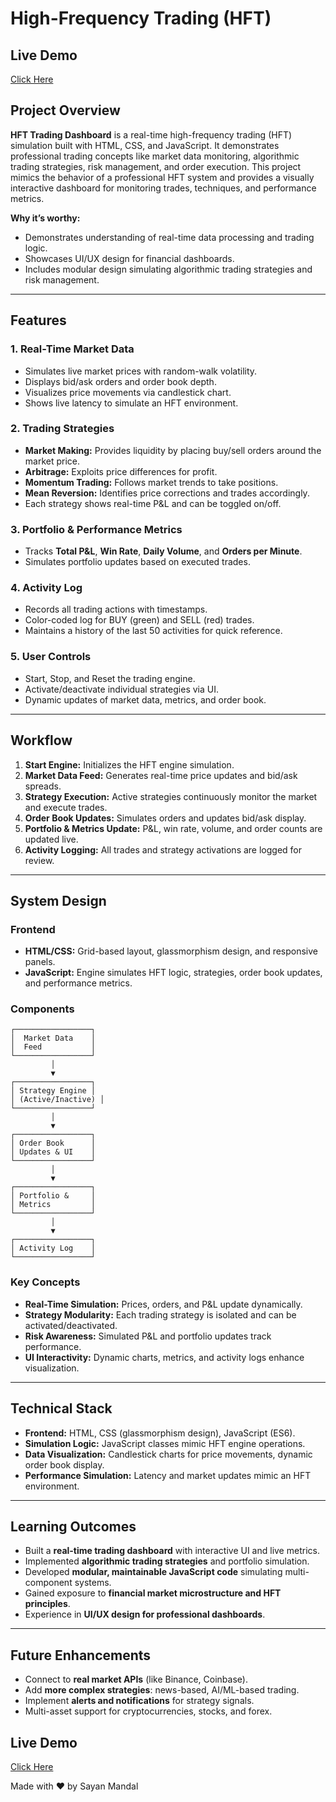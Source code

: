 # High-Frequency Trading (HFT)
## Live Demo
[Click Here](https://iamsayanmandal.github.io/High-Frequency-Trading/)
## Project Overview

**HFT Trading Dashboard** is a real-time high-frequency trading (HFT) simulation built with HTML, CSS, and JavaScript. It demonstrates professional trading concepts like market data monitoring, algorithmic trading strategies, risk management, and order execution. This project mimics the behavior of a professional HFT system and provides a visually interactive dashboard for monitoring trades, techniques, and performance metrics.

**Why it’s worthy:**

* Demonstrates understanding of real-time data processing and trading logic.
* Showcases UI/UX design for financial dashboards.
* Includes modular design simulating algorithmic trading strategies and risk management.

---

## Features

### 1. Real-Time Market Data

* Simulates live market prices with random-walk volatility.
* Displays bid/ask orders and order book depth.
* Visualizes price movements via candlestick chart.
* Shows live latency to simulate an HFT environment.

### 2. Trading Strategies

* **Market Making:** Provides liquidity by placing buy/sell orders around the market price.
* **Arbitrage:** Exploits price differences for profit.
* **Momentum Trading:** Follows market trends to take positions.
* **Mean Reversion:** Identifies price corrections and trades accordingly.
* Each strategy shows real-time P&L and can be toggled on/off.

### 3. Portfolio & Performance Metrics

* Tracks **Total P&L**, **Win Rate**, **Daily Volume**, and **Orders per Minute**.
* Simulates portfolio updates based on executed trades.

### 4. Activity Log

* Records all trading actions with timestamps.
* Color-coded log for BUY (green) and SELL (red) trades.
* Maintains a history of the last 50 activities for quick reference.

### 5. User Controls

* Start, Stop, and Reset the trading engine.
* Activate/deactivate individual strategies via UI.
* Dynamic updates of market data, metrics, and order book.

---

## Workflow

1. **Start Engine:** Initializes the HFT engine simulation.
2. **Market Data Feed:** Generates real-time price updates and bid/ask spreads.
3. **Strategy Execution:** Active strategies continuously monitor the market and execute trades.
4. **Order Book Updates:** Simulates orders and updates bid/ask display.
5. **Portfolio & Metrics Update:** P&L, win rate, volume, and order counts are updated live.
6. **Activity Logging:** All trades and strategy activations are logged for review.

---

## System Design

### Frontend

* **HTML/CSS:** Grid-based layout, glassmorphism design, and responsive panels.
* **JavaScript:** Engine simulates HFT logic, strategies, order book updates, and performance metrics.

### Components

```
┌─────────────────┐
│  Market Data    │
│  Feed           │
└─────────────────┘
         │
         ▼
┌─────────────────┐
│ Strategy Engine │
│ (Active/Inactive) │
└─────────────────┘
         │
         ▼
┌─────────────────┐
│ Order Book      │
│ Updates & UI    │
└─────────────────┘
         │
         ▼
┌─────────────────┐
│ Portfolio &     │
│ Metrics         │
└─────────────────┘
         │
         ▼
┌─────────────────┐
│ Activity Log    │
└─────────────────┘
```

### Key Concepts

* **Real-Time Simulation:** Prices, orders, and P&L update dynamically.
* **Strategy Modularity:** Each trading strategy is isolated and can be activated/deactivated.
* **Risk Awareness:** Simulated P&L and portfolio updates track performance.
* **UI Interactivity:** Dynamic charts, metrics, and activity logs enhance visualization.

---

## Technical Stack

* **Frontend:** HTML, CSS (glassmorphism design), JavaScript (ES6).
* **Simulation Logic:** JavaScript classes mimic HFT engine operations.
* **Data Visualization:** Candlestick charts for price movements, dynamic order book display.
* **Performance Simulation:** Latency and market updates mimic an HFT environment.

---

## Learning Outcomes

* Built a **real-time trading dashboard** with interactive UI and live metrics.
* Implemented **algorithmic trading strategies** and portfolio simulation.
* Developed **modular, maintainable JavaScript code** simulating multi-component systems.
* Gained exposure to **financial market microstructure and HFT principles**.
* Experience in **UI/UX design for professional dashboards**.

---

## Future Enhancements

* Connect to **real market APIs** (like Binance, Coinbase).
* Add **more complex strategies**: news-based, AI/ML-based trading.
* Implement **alerts and notifications** for strategy signals.
* Multi-asset support for cryptocurrencies, stocks, and forex.
## Live Demo
[Click Here](https://iamsayanmandal.github.io/High-Frequency-Trading/)

Made with ❤️ by Sayan Mandal

